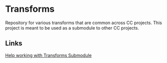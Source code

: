 # Transforms
Repository for various transforms that are common across CC projects.
This project is meant to be used as a submodule to other CC projects. 

## Links
[Help working with Transforms Submodule](https://github.com/commoncriteria/transforms/wiki/Working-with-Transforms-as-a-Submodule)
